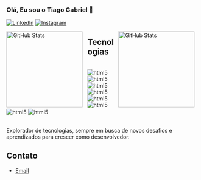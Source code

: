 ### Olá, Eu sou o Tiago Gabriel 👋


[![LinkedIn](https://img.shields.io/badge/LinkedIn-0077B5?style=for-the-badge&logo=linkedin&logoColor=white)](https:/linkedin.com/in/tiagogabriell/)
[![Instagram](https://img.shields.io/badge/Instagram-E4405F?style=for-the-badge&logo=instagram&logoColor=white)](https://instagram.com/oficialtg)

<img align="left" alt="GitHub Stats" 
height="200"
style="padding-right: 10px;"
src="https://github-readme-stats.vercel.app/api?username=oficialtg&show_icons=true&theme=dracula&include_all_commits=true&locale=pt-br"/>
<img align="right" alt="GitHub Stats" 
height="200"
style="padding-right: 10px;"
src="https://github-readme-stats.vercel.app/api/top-langs/?username=oficialtg&hide_progress=true&theme=dracula&custom_title=Tecnologias"/>

## Tecnologias 

<div style="display: inline_block"><br/>
<img align="center" alt="html5" src="https://img.shields.io/badge/HTML5-E34F26?style=for-the-badge&logo=html5&logoColor=white"/> <img align="center" alt="html5" src="https://img.shields.io/badge/CSS3-1572B6?style=for-the-badge&logo=css3&logoColor=white"/> <img align="center" alt="html5" src="https://img.shields.io/badge/JavaScript-F7DF1E?style=for-the-badge&logo=javascript&logoColor=black"/>
<img align="center" alt="html5" src="https://img.shields.io/badge/Bootstrap-563D7C?style=for-the-badge&logo=bootstrap&logoColor=white"/>
<img align="center" alt="html5" src="https://img.shields.io/badge/sequelize-323330?style=for-the-badge&logo=sequelize&logoColor=blue"/>
<img align="center" alt="html5" src="https://img.shields.io/badge/Node.js-43853D?style=for-the-badge&logo=node.js&logoColor=white"/>
<img align="center" alt="html5" src="https://img.shields.io/badge/Express.js-404D59?style=for-the-badge"/>
<img align="center" alt="html5" src="https://img.shields.io/badge/MySQL-00000F?style=for-the-badge&logo=mysql&logoColor=white"/>
</div><br>

Explorador de tecnologias, sempre em busca de novos desafios e aprendizados para crescer como desenvolvedor. 

## Contato
- [Email](gabstiago26@gmail.com)
